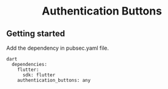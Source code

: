 <h1 align="center">Authentication Buttons</h1>

## Getting started

Add the dependency in pubsec.yaml file.

```
dart
  dependencies:
    flutter:
      sdk: flutter
    authentication_buttons: any
```
